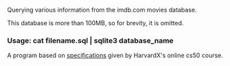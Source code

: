 Querying various information from the imdb.com movies database.

This database is more than 100MB, so for brevity, it is omitted.

### Usage: cat filename.sql | sqlite3 database_name ###

A program based on [specifications](https://cs50.harvard.edu/x/2020/psets/7/movies/ "Movies Database") given by HarvardX's online cs50 course.